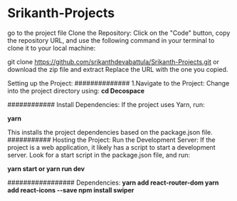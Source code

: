 # Srikanth-Projects

go to the project file
Clone the Repository:
Click on the "Code" button, copy the repository URL, and use the following command in your terminal to clone it to your local machine:

git clone https://github.com/srikanthdevabattula/Srikanth-Projects.git or download the zip file and extract
Replace the URL with the one you copied.
      
Setting up the Project:
##############
1.Navigate to the Project:
Change into the project directory using:
**cd Decospace**

############
Install Dependencies:
If the project uses Yarn, run:

**yarn**

This installs the project dependencies based on the package.json file.
###########
Hosting the Project:
Run the Development Server:
If the project is a web application, it likely has a script to start a development server. Look for a start script in the package.json file, and run:

**yarn start or yarn run dev**

#################
Dependencies:
**yarn add react-router-dom
yarn add react-icons --save
npm install swiper**  
